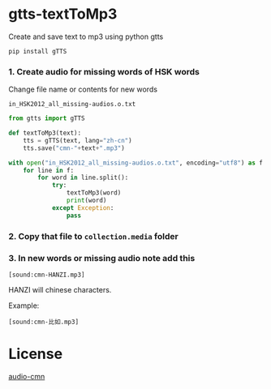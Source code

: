 # gtts-textToMp3
Create and save text to mp3 using python gtts

```
pip install gTTS
```

### 1. Create audio for missing words of HSK words
Change file name or contents for new words
```
in_HSK2012_all_missing-audios.o.txt
```

```python
from gtts import gTTS

def textToMp3(text):
    tts = gTTS(text, lang="zh-cn")
    tts.save("cmn-"+text+".mp3")

with open("in_HSK2012_all_missing-audios.o.txt", encoding="utf8") as f:
    for line in f:
        for word in line.split():
            try:
                textToMp3(word)
                print(word)
            except Exception:
                pass
```

### 2. Copy that file to ``` collection.media ``` folder

### 3. In new words or missing audio note add this
```
[sound:cmn-HANZI.mp3]
```
HANZI will chinese characters. 

Example:
```
[sound:cmn-比如.mp3]
```

# License 
[audio-cmn](https://github.com/infinyte7/audio-cmn)

